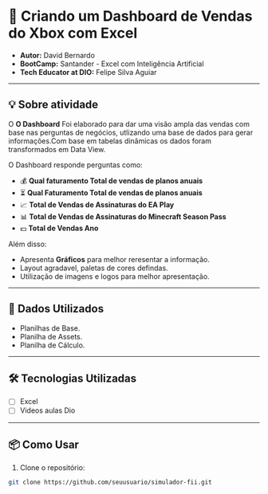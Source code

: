 # 🏢 Criando um Dashboard de Vendas do Xbox com Excel

- **Autor:** David Bernardo
- **BootCamp:** Santander - Excel com Inteligência Artificial
- **Tech Educator at DIO:** Felipe Silva Aguiar

---

## 💡 Sobre atividade

O **O Dashboard** Foi elaborado para dar uma visão ampla das vendas com base nas perguntas de negócios, utlizando uma base de dados
para gerar informações.Com base em tabelas dinâmicas os dados foram transformados em Data View. 

O Dashboard responde perguntas como:

- 💰 **Qual faturamento Total de vendas de planos anuais**
- ⏳ **Qual Faturamento Total de vendas de planos anuais**
- 📈 **Total de Vendas de Assinaturas do EA Play**
- 📊 **Total de Vendas de Assinaturas do Minecraft Season Pass**
- 💵 **Total de Vendas Ano**

Além disso:

- Apresenta **Gráficos** para melhor reresentar a informação.
- Layout agradavel, paletas de cores defindas.
- Utilização de imagens e logos para melhor apresentação.

---

## 🚀 Dados Utilizados

- Planilhas de Base.
- Planilha de Assets.
- Planilha de Cálculo.
  

---

## 🛠️ Tecnologias Utilizadas

- [ ] Excel
- [ ] Videos aulas Dio

---


## 📦 Como Usar

1. Clone o repositório:

```bash
git clone https://github.com/seuusuario/simulador-fii.git
```
